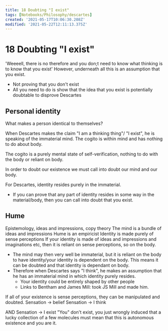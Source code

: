 ```yaml
---
title: 18 Doubting "I exist"
tags: [Notebooks/Philosophy/descartes]
created: '2021-05-17T10:06:30.208Z'
modified: '2021-05-22T12:11:13.375Z'
---
```


# 18 Doubting "I exist"
'Weeeell, there is no therefore and you don;t need to know what thinking is to know that you exist'
However, underneath all this is an assumption that you exist.

- Not proving that you don't exist
- All you need to do is show that the idea that you exist is potentially doubtable to disprove Descartes

## Personal identity
What makes a person identical to themselves?

When Descartes makes the claim "I am a thinking thing"/ "I exist", he is speaking of the immaterial mind. The cogito is within mind and has nothing to do about body.

The cogito is a purely mental state of self-verification, nothing to do with the body or reliant on body.


In order to doubt our existence we must call into doubt our mind and our body.

For Descartes, identity resides purely in the immaterial.
- If you can prove that any part of identity resides in some way in the material/body, then you can call into doubt that you exist.

## Hume
Epistemology, ideas and impressions, copy theory
The mind is a bundle of ideas and impressions
Hume is an empiricist
Identity is made purely of sense perceptions
If your identity is made of ideas and impressions and imaginations etc, then it is reliant on sense perceptions, so on the body.
- The mind may then very well be immaterial, but it is reliant on the body to have identity/your identity is dependent on the body. This means it can be doubted and that identity is dependant on body.
- Therefore when Descartes says "I think", he makes an assumption that he has an immaterial mind in which identity purely 
resides.
  - Your identity could be entirely shaped by other people
  - Links to Bentham and James Mill: took JS Mill and made him.

If all of your existence is sense perceptions, they can be manipulated and doubted.
Sensation -> belief
Sensation -> I think

AND
Sensation -> I exist
"You" don't exist, you just wrongly induced that a lucky collection of a few molecules must mean that this is autonomous existence and you are it.




